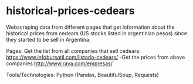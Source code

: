 # historical-prices-cedears
Webscraping data from different pages that get information about the historical prices from cedears (US stocks listed in argentinian pesos) since they started to be sell in Argentina.

Pages:
Get the list from all companies that sell cedears: https://www.infobursatil.com/listado-cedears/
-Get the prices from above companies:http://www.rava.com/empresas/

Tools/Technologies: Python (Pandas, BeautifulSoup, Requests)

